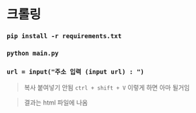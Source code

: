 # 크롤링

### `pip install -r requirements.txt`
### `python main.py`

### `url = input("주소 입력 (input url) : ")`
> 복사 붙여넣기 안됨 
` ctrl + shift + V ` 이렇게 하면 아마 될거임

> 결과는 html 파일에 나옴